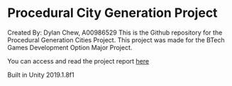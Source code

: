 # Procedural City Generation Project

Created By: Dylan Chew, A00986529
This is the Github repository for the Procedural Generation Cities Project. This project was made for the BTech Games Development Option Major Project. 

You can access and read the project report [here](https://docs.google.com/document/d/1xpg9K37dKx7wC8DqGv8X6muKp-zy9O622QScu5eZHq4/edit?usp=sharing)

Built in Unity 2019.1.8f1
